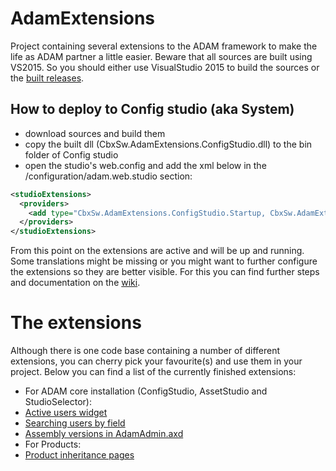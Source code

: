 # AdamExtensions
Project containing several extensions to the ADAM framework to make the life as ADAM partner a little easier. Beware that all sources are built using VS2015. So you should either use VisualStudio 2015 to build the sources or the [built releases](https://github.com/CheckboxSoftware/AdamExtensions/releases).

## How to deploy to Config studio (aka System)
* download sources and build them
* copy the built dll (CbxSw.AdamExtensions.ConfigStudio.dll) to the bin folder of Config studio
* open the studio's web.config and add the xml below in the /configuration/adam.web.studio section:
```xml
<studioExtensions>
  <providers>
	<add type="CbxSw.AdamExtensions.ConfigStudio.Startup, CbxSw.AdamExtensions.ConfigStudio" />
  </providers>
</studioExtensions>
```
From this point on the extensions are active and will be up and running.
Some translations might be missing or you might want to further configure the extensions so they are better visible.
For this you can find further steps and documentation on the [wiki](https://github.com/CheckboxSoftware/AdamExtensions/wiki).

# The extensions
Although there is one code base containing a number of different extensions, you can cherry pick your favourite(s) and use them in your project. Below you can find a list of the currently finished extensions:
* For ADAM core installation (ConfigStudio, AssetStudio and StudioSelector):
 * [Active users widget](https://github.com/CheckboxSoftware/AdamExtensions/wiki/View-Active-Users)
 * [Searching users by field](https://github.com/CheckboxSoftware/AdamExtensions/wiki/CustomUserListFieldControlBuilder)
 * [Assembly versions in AdamAdmin.axd](https://github.com/CheckboxSoftware/AdamExtensions/wiki/AdminHandlerAssemblyVersions)
* For Products:
 * [Product inheritance pages](https://github.com/CheckboxSoftware/AdamExtensions/wiki/Product-inheritance-pages)
